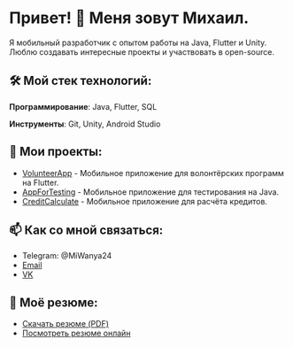 # Привет! 👋 Меня зовут Михаил.

Я мобильный разработчик с опытом работы на Java, Flutter и Unity. Люблю создавать интересные проекты и участвовать в open-source.

## 🛠️ Мой стек технологий:
**Программирование**:	Java, Flutter, SQL

**Инструменты**:	Git, Unity, Android Studio


## 📂 Мои проекты:
- [VolunteerApp](https://github.com/MiWanya/VolunteerFinal) - Мобильное приложение для волонтёрских программ на Flutter.
- [AppForTesting](https://github.com/MiWanya/AppForTesting) - Мобильное приложение для тестирования на Java.
- [CreditCalculate](https://github.com/MiWanya/Calculate_Credits) - Мобильное приложение для расчёта кредитов.

## 📫 Как со мной связаться:
- Telegram: @MiWanya24
- [Email](mailto:miwanyalv@vk.com)
- [VK](https://vk.com/miwanyalv)

## 📄 Моё резюме:
- [Скачать резюме (PDF)](resume.pdf)
- [Посмотреть резюме онлайн](https://krasnodar.hh.ru/resume/d8076eddff0c6931ae0039ed1f6d454b746831)
